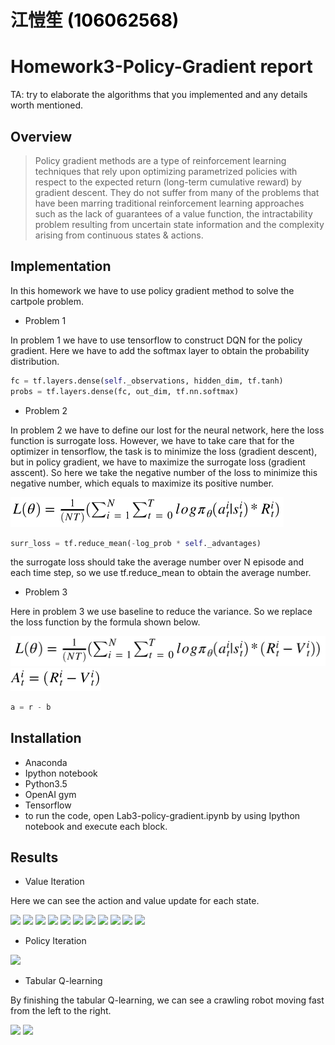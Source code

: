 
# 江愷笙 <span style="color:black">(106062568)</span>

# Homework3-Policy-Gradient report

TA: try to elaborate the algorithms that you implemented and any details worth mentioned.

## Overview

>Policy gradient methods are a type of reinforcement learning techniques that rely upon optimizing parametrized policies with respect to the expected return (long-term cumulative reward) by gradient descent. They do not suffer from many of the problems that have been marring traditional reinforcement learning approaches such as the lack of guarantees of a value function, the intractability problem resulting from uncertain state information and the complexity arising from continuous states & actions.
## Implementation

In this homework we have to use policy gradient method to solve the cartpole problem.
* Problem 1

In problem 1 we have to use tensorflow to construct DQN for the policy gradient. Here we have to add the softmax layer to obtain the probability distribution.

```python
fc = tf.layers.dense(self._observations, hidden_dim, tf.tanh)
probs = tf.layers.dense(fc, out_dim, tf.nn.softmax)
```

* Problem 2

In problem 2 we have to define our lost for the neural network, here the loss function is surrogate loss. However, we have to take care that for the optimizer in tensorflow, the task is to minimize the loss (gradient descent), but in policy gradient, we have to maximize the surrogate loss (gradient asscent). So here we take the negative number of the loss to minimize this negative number, which equals to maximize its positive number.

<tr>
<td>
<img src="imgs/surrogate_loss.PNG"/>
</td>
</tr>

```python
surr_loss = tf.reduce_mean(-log_prob * self._advantages)
```

the surrogate loss should take the average number over N episode and each time step, so we use tf.reduce_mean to obtain the average number.

* Problem 3

Here in problem 3 we use baseline to reduce the variance. So we replace the loss function by the formula shown below.

<tr>
<td>
<img src="imgs/baseline.PNG"/>
<img src="imgs/baseline2.PNG"/>
</td>
</tr>

```python
a = r - b
```

## Installation
* Anaconda
* Ipython notebook
* Python3.5
* OpenAI gym
* Tensorflow
* to run the code, open Lab3-policy-gradient.ipynb by using Ipython notebook and execute each block.

## Results
* Value Iteration

Here we can see the action and value update for each state.

<tr>
<td>
<img src="imgs/VI_1.PNG" width="19%"/>
<img src="imgs/VI_2.PNG" width="19%"/>
<img src="imgs/VI_3.PNG" width="19%"/>
<img src="imgs/VI_4.PNG" width="19%"/>
<img src="imgs/VI_5.PNG" width="19%"/>
<img src="imgs/VI_6.PNG" width="19%"/>
<img src="imgs/VI_7.PNG" width="19%"/>
<img src="imgs/VI_8.PNG" width="19%"/>
<img src="imgs/VI_9.PNG" width="19%"/>
<img src="imgs/VI_10.PNG" width="19%"/>
<img src="imgs/VI_plot.PNG"/>
</td>
</tr>

* Policy Iteration

<tr>
<td>
<img src="imgs/PI_plot.PNG"/>
</td>
</tr>

* Tabular Q-learning

By finishing the tabular Q-learning, we can see a crawling robot moving fast from the left to the right.

<tr>
<td>
<img src="imgs/Q_1.PNG"/>
<img src="imgs/Q_2.PNG"/>
</td>
</tr>
